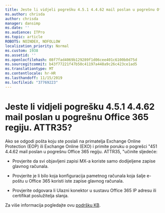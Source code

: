 ```yaml
---
title: Jeste li vidjeli pogrešku 4.5.1 4.4.62 mail poslan u pogrešnu Office 365 regiju. ATTR35?
ms.author: chrisda
author: chrisda
manager: dansimp
ms.date: ''
ms.audience: ITPro
ms.topic: article
ROBOTS: NOINDEX, NOFOLLOW
localization_priority: Normal
ms.custom: 1938
ms.assetid: ''
ms.openlocfilehash: 08f7fad4069b129289f1d06cee401c6100b0d75d
ms.sourcegitcommit: b43f77221f47b50c41197a448a9c26c423ce1ad5
ms.translationtype: MT
ms.contentlocale: hr-HR
ms.lasthandoff: 11/15/2019
ms.locfileid: "37769223"
---
```

# <a name="are-you-seeing-error-451-4462-mail-sent-to-the-wrong-office-365-region-attr35"></a>Jeste li vidjeli pogrešku 4.5.1 4.4.62 mail poslan u pogrešnu Office 365 regiju. ATTR35?

Ako se odgodi pošta koju ste poslali na primatelja Exchange Online Protection (EOP) ili Exchange Online (EXO) i primite poruku o pogrešci "451 4.4.62 mail poslan u pogrešnu Office 365 regiju. ATTR35, "učinite sljedeće:

- Provjerite da svi objavljeni zapisi MX-a koriste samo dodijeljene zapise glavnog računala.

- Provjerite je li bilo koja konfiguracija pametnog računala koja šalje e-poštu u Office 365 koristi iste zapise glavnog računala.

- Provjerite odgovara li Ulazni konektor u sustavu Office 365 IP adresu ili certifikat poslužitelja slanja.

Za više informacija pogledajte ovu [podršku KB](https://support.microsoft.com/help/4057301/attr35-response-code-when-mail-is-sent-to-eop-exo).
